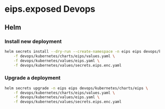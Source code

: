 # eips.exposed Devops

## Helm

### Install new deployment

```bash
helm secrets install --dry-run --create-namespace -n eips eips devops/kubernetes/charts/eips \
    -f devops/kubernetes/charts/eips/values.yaml \
    -f devops/kubernetes/values/eips.yaml \
    -f devops/kubernetes/values/secrets.eips.enc.yaml
```

### Upgrade a deployment

```bash
helm secrets upgrade -n eips eips devops/kubernetes/charts/eips \
    -f devops/kubernetes/charts/eips/values.yaml \
    -f devops/kubernetes/values/eips.yaml \
    -f devops/kubernetes/values/secrets.eips.enc.yaml
```
